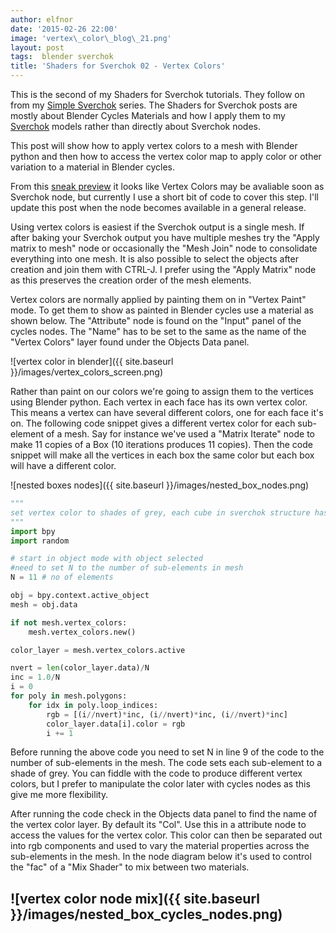```yaml
---
author: elfnor
date: '2015-02-26 22:00'
image: 'vertex\_color\_blog\_21.png'
layout: post
tags:  blender sverchok
title: 'Shaders for Sverchok 02 - Vertex Colors'
---
```


This is the second of my Shaders for Sverchok tutorials. They follow on from my [Simple Sverchok](http://elfnor.com/tag/sverchok.html) series. The Shaders for Sverchok posts are mostly about Blender Cycles Materials and how I apply them to my [Sverchok](http://nikitron.cc.ua/sverchok_en.html) models rather than directly about Sverchok nodes.

This post will show how to apply vertex colors to a mesh with Blender python and then how to access the vertex color map to apply color or other variation to a material in Blender cycles.

From this [sneak preview](http://blenderartists.org/forum/showthread.php?272679-Addon-WIP-Sverchok-parametric-nodes-for-architects&p=2813513&viewfull=1#post2813513) it looks like Vertex Colors may be avaliable soon as Sverchok node, but currently I use a short bit of code to cover this step. I\'ll update this post when the node becomes available in a general release.

Using vertex colors is easiest if the Sverchok output is a single mesh. If after baking your Sverchok output you have multiple meshes try the \"Apply matrix to mesh\" node or occasionally the \"Mesh Join\" node to consolidate everything into one mesh. It is also possible to select the objects after creation and join them with CTRL-J. I prefer using the \"Apply Matrix\" node as this preserves the creation order of the mesh elements.

Vertex colors are normally applied by painting them on in \"Vertex Paint\" mode. To get them to show as painted in Blender cycles use a material as shown below. The \"Attribute\" node is found on the \"Input\" panel of the cycles nodes. The \"Name\" has to be set to the same as the name of the \"Vertex Colors\" layer found under the Objects Data panel.

![vertex color in blender]({{ site.baseurl }}/images/vertex_colors_screen.png)

Rather than paint on our colors we\'re going to assign them to the vertices using Blender python. Each vertex in each face has its own vertex color. This means a vertex can have several different colors, one for each face it\'s on. The following code snippet gives a different vertex color for each sub-element of a mesh. Say for instance we\'ve used a \"Matrix Iterate\" node to make 11 copies of a Box (10 iterations produces 11 copies). Then the code snippet will make all the vertices in each box the same color but each box will have a different color.

![nested boxes nodes]({{ site.baseurl }}/images/nested_box_nodes.png)

```python
"""
set vertex color to shades of grey, each cube in sverchok structure has its own shade
"""
import bpy
import random

# start in object mode with object selected
#need to set N to the number of sub-elements in mesh
N = 11 # no of elements

obj = bpy.context.active_object
mesh = obj.data

if not mesh.vertex_colors:
    mesh.vertex_colors.new()

color_layer = mesh.vertex_colors.active

nvert = len(color_layer.data)/N
inc = 1.0/N
i = 0
for poly in mesh.polygons:
    for idx in poly.loop_indices:
        rgb = [(i//nvert)*inc, (i//nvert)*inc, (i//nvert)*inc]
        color_layer.data[i].color = rgb
        i += 1
```

Before running the above code you need to set N in line 9 of the code to the number of sub-elements in the mesh. The code sets each sub-element to a shade of grey. You can fiddle with the code to produce different vertex colors, but I prefer to manipulate the color later with cycles nodes as this give me more flexibility.

After running the code check in the Objects data panel to find the name of the vertex color layer. By default its \"Col\". Use this in a attribute node to access the values for the vertex color. This color can then be separated out into rgb components and used to vary the material properties across the sub-elements in the mesh. In the node diagram below it\'s used to control the \"fac\" of a \"Mix Shader\" to mix between two materials.

## ![vertex color node mix]({{ site.baseurl }}/images/nested_box_cycles_nodes.png)
